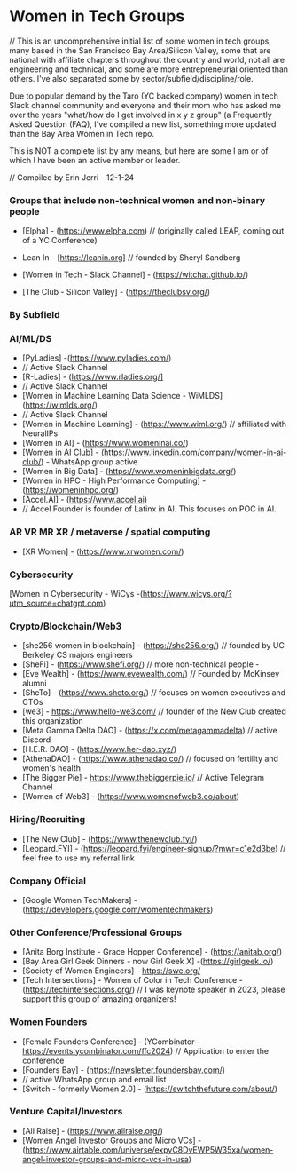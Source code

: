 # Women in Tech Groups

// This is an uncomprehensive initial list of some women in tech groups, many based in the San Francisco Bay Area/Silicon Valley, some that are national with affiliate chapters throughout the country and world, not all are engineering and technical, and some are more entrepreneurial oriented than others. I've also separated some by sector/subfield/discipline/role.

Due to popular demand by the Taro (YC backed company) women in tech Slack channel community and everyone and their mom who has asked me over the years "what/how do I get involved in x y z group" (a Frequently Asked Question (FAQ), I've compiled a new list, something more updated than the Bay Area Women in Tech repo. 

This is NOT a complete list by any means, but here are some I am or of which I have been an active member or leader. 

// Compiled by Erin Jerri - 12-1-24

### Groups that include non-technical women and non-binary people
* [Elpha] - (https://www.elpha.com)
// (originally called LEAP, coming out of a YC Conference) 

* Lean In - [https://leanin.org] 
// founded by Sheryl Sandberg
*  [Women in Tech - Slack Channel] - (https://witchat.github.io/)
*  [The Club - Silicon Valley] - (https://theclubsv.org/)

### By Subfield

### AI/ML/DS
* [PyLadies] -(https://www.pyladies.com/)
* // Active Slack Channel
* [R-Ladies] - (https://www.rladies.org/]
* // Active Slack Channel
* [Women in Machine Learning Data Science - WiMLDS] (https://wimlds.org/)
* // Active Slack Channel
* [Women in Machine Learning] - (https://www.wiml.org/)
//  affiliated with NeuralIPs
* [Women in AI] - (https://www.womeninai.co/)
* [Women in AI Club] - (https://www.linkedin.com/company/women-in-ai-club/) - WhatsApp group active
* [Women in Big Data] - (https://www.womeninbigdata.org/)
* [Women in HPC - High Performance Computing] - (https://womeninhpc.org/)
* [Accel.AI] - (https://www.accel.ai) 
* // Accel Founder is founder of Latinx in AI. This focuses on POC in AI.

### AR VR MR XR / metaverse / spatial computing
* [XR Women] - (https://www.xrwomen.com/)

### Cybersecurity
[Women in Cybersecurity - WiCys -(https://www.wicys.org/?utm_source=chatgpt.com)

### Crypto/Blockchain/Web3
* [she256 women in blockchain] - (https://she256.org/)
// founded by UC Berkeley CS majors engineers 
* [SheFi] - (https://www.shefi.org/)
//  more non-technical people -
* [Eve Wealth] - (https://www.evewealth.com/)
// Founded by McKinsey alumni 
* [SheTo] - (https://www.sheto.org/)
// focuses on women executives and CTOs
* [we3] - https://www.hello-we3.com/
// founder of the New Club created this organization
* [Meta Gamma Delta DAO] - (https://x.com/metagammadelta)
 // active Discord
* [H.E.R. DAO] - (https://www.her-dao.xyz/)
* [AthenaDAO] - (https://www.athenadao.co/)
// focused on fertility and women's health
* [The Bigger Pie] - https://www.thebiggerpie.io/
  // Active Telegram Channel
* [Women of Web3] - (https://www.womenofweb3.co/about)

### Hiring/Recruiting
* [The New Club] - (https://www.thenewclub.fyi/)
* [Leopard.FYI] - (https://leopard.fyi/engineer-signup/?mwr=c1e2d3be)
//  feel free to use my referral link

### Company Official
* [Google Women TechMakers] - (https://developers.google.com/womentechmakers)

### Other Conference/Professional Groups 
* [Anita Borg Institute - Grace Hopper Conference] - (https://anitab.org/)
* [Bay Area Girl Geek Dinners - now Girl Geek X] -(https://girlgeek.io/)
* [Society of Women Engineers] - https://swe.org/
* [Tech Intersections] - Women of Color in Tech Conference - (https://techintersections.org/) 
// I was keynote speaker in 2023, please support this group of amazing organizers!

### Women Founders
* [Female Founders Conference] - (YCombinator - https://events.ycombinator.com/ffc2024)
// Application to enter the conference
* [Founders Bay] - (https://newsletter.foundersbay.com/)
* // active WhatsApp group and email list
* [Switch - formerly Women 2.0] - (https://switchthefuture.com/about/)

### Venture Capital/Investors
* [All Raise] - (https://www.allraise.org/)
* [Women Angel Investor Groups and Micro VCs] - (https://www.airtable.com/universe/expvC8DvEWP5W35xa/women-angel-investor-groups-and-micro-vcs-in-usa)